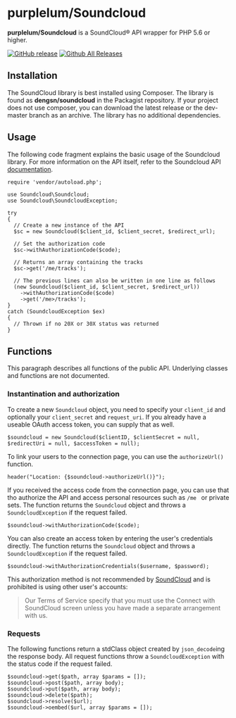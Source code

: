 # purplelum/Soundcloud

**purplelum/Soundcloud** is a SoundCloud® API wrapper for PHP 5.6 or higher. 

[![GitHub release](https://img.shields.io/github/release/purplelum/Soundcloud.svg)](https://github.com/purplelum/Soundcloud/releases) [![Github All Releases](https://img.shields.io/github/downloads/purplelum/Soundcloud/total.svg?maxAge=2592000)](https://github.com/purplelum/Soundcloud/releases) 

## Installation

The SoundCloud library is best installed using Composer. The library is found as **dengsn/soundcloud** in the Packagist repository. If your project does not use composer, you can download the latest release or the dev-master branch as an archive. The library has no additional dependencies.

## Usage

The following code fragment explains the basic usage of the Soundcloud library. For more information on the API itself, refer to the Soundcloud API [documentation](https://developers.soundcloud.com/docs/api/reference).

    require 'vendor/autoload.php';

    use Soundcloud\Soundcloud;
    use Soundcloud\SoundcloudException;
    
    try
    {
      // Create a new instance of the API
      $sc = new Soundcloud($client_id, $client_secret, $redirect_url);
      
      // Set the authorization code
      $sc->withAuthorizationCode($code);
      
      // Returns an array containing the tracks
      $sc->get('/me/tracks'); 
      
      // The previous lines can also be written in one line as follows
      (new Soundcloud($client_id, $client_secret, $redirect_url))
        ->withAuthorizationCode($code)
        ->get('/me>/tracks');
    }
    catch (SoundcloudException $ex)
    {
      // Thrown if no 20X or 30X status was returned
    }

## Functions

This paragraph describes all functions of the public API. Underlying classes and functions are not documented.

### Instantination and authorization

To create a new `Soundcloud` object, you need to specify your `client_id` and optionally your `client_secret` and `request_uri`. If you already have a useable OAuth access token, you can supply that as well.

    $soundcloud = new Soundcloud($clientID, $clientSecret = null, $redirectUri = null, $accessToken = null);
    
To link your users to the connection page, you can use the `authorizeUrl()` function.

    header("Location: {$soundcloud->authorizeUrl()}");
    
If you received the access code from the connection page, you can use that tho authorize the API and access personal resources such as `/me ` or private sets. The function returns the `Soundcloud` object and throws a `SoundcloudException` if the request failed.

    $soundcloud->withAuthorizationCode($code);
    
You can also create an access token by entering the user's credentials directly. The function returns the `Soundcloud` object and throws a `SoundcloudException` if the request failed.

    $soundcloud->withAuthorizationCredentials($username, $password);

This authorization method is not recommended by [SoundCloud](https://developers.soundcloud.com/docs/api/guide#authentication) and is prohibited is using other user's accounts:
> Our Terms of Service specify that you must use the Connect with SoundCloud screen unless you have made a separate arrangement with us.

### Requests

The following functions return a stdClass object created by `json_decode`ing the response body. All request functions throw a `SoundcloudException` with the status code if the request failed.

    $soundcloud->get($path, array $params = []);
    $soundcloud->post($path, array body);
    $soundcloud->put($path, array body);
    $soundcloud->delete($path);
    $soundcloud->resolve($url);
    $soundcloud->oembed($url, array $params = []);
